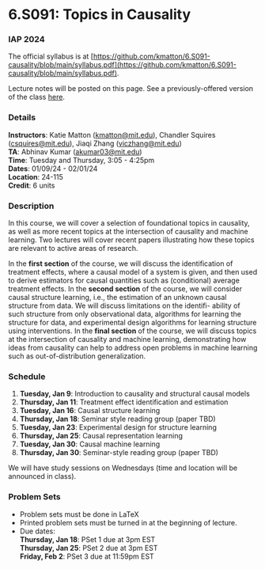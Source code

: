 # 6.S091: Topics in Causality
### IAP 2024

The official syllabus is at [https://github.com/kmatton/6.S091-causality/blob/main/syllabus.pdf](https://github.com/kmatton/6.S091-causality/blob/main/syllabus.pdf).

Lecture notes will be posted on this page. See a previously-offered version of the class [here](https://github.com/csquires/6.S091-causality).

### Details
**Instructors**: Katie Matton (kmatton@mit.edu), Chandler Squires (csquires@mit.edu), Jiaqi Zhang (viczhang@mit.edu)
\
**TA**: Abhinav Kumar (akumar03@mit.edu)
\
**Time**: Tuesday and Thursday, 3:05 - 4:25pm
\
**Dates**: 01/09/24 - 02/01/24
\
**Location**: 24-115
\
**Credit**: 6 units

### Description

In this course, we will cover a selection of foundational topics in causality, as well as more recent topics
at the intersection of causality and machine learning. Two lectures will cover recent papers illustrating how
these topics are relevant to active areas of research.

In the **first section** of the course, we will discuss the identification of treatment effects, where a causal
model of a system is given, and then used to derive estimators for causal quantities such as (conditional)
average treatment effects. In the **second section** of the course, we will consider causal structure learning,
i.e., the estimation of an unknown causal structure from data. We will discuss limitations on the identifi-
ability of such structure from only observational data, algorithms for learning the structure for data, and
experimental design algorithms for learning structure using interventions. In the **final section** of the course,
we will discuss topics at the intersection of causality and machine learning, demonstrating how ideas from
causality can help to address open problems in machine learning such as out-of-distribution generalization.

### Schedule

1. **Tuesday, Jan 9**: Introduction to causality and structural causal models
2. **Thursday, Jan 11**: Treatment effect identification and estimation
3. **Tuesday, Jan 16**: Causal structure learning
4. **Thursday, Jan 18**: Seminar style reading group (paper TBD)
5. **Tuesday, Jan 23**: Experimental design for structure learning
6. **Thursday, Jan 25**: Causal representation learning
7. **Tuesday, Jan 30**: Causal machine learning
8. **Thursday, Jan 30**: Seminar-style reading group (paper TBD)

We will have study sessions on Wednesdays (time and location will be announced in class).

### Problem Sets
- Problem sets must be done in LaTeX
- Printed problem sets must be turned in at the beginning of lecture.
- Due dates:
\
**Thursday, Jan 18**: PSet 1 due at 3pm EST
\
**Thursday, Jan 25**: PSet 2 due at 3pm EST
\
**Friday, Feb 2**: PSet 3 due at 11:59pm EST
